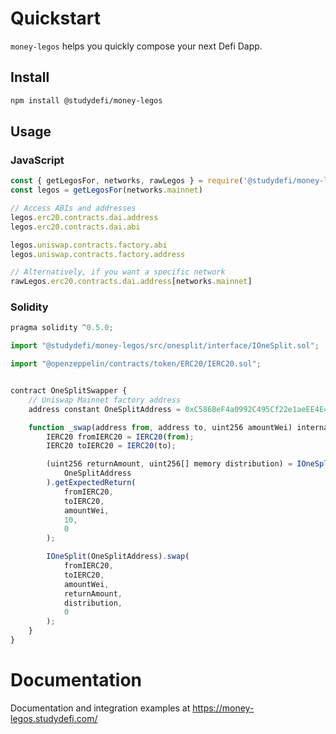# Quickstart
`money-legos` helps you quickly compose your next Defi Dapp.

## Install
```bash
npm install @studydefi/money-legos
```

## Usage

### JavaScript
```javascript
const { getLegosFor, networks, rawLegos } = require('@studydefi/money-legos')
const legos = getLegosFor(networks.mainnet)

// Access ABIs and addresses
legos.erc20.contracts.dai.address
legos.erc20.contracts.dai.abi

legos.uniswap.contracts.factory.abi
legos.uniswap.contracts.factory.address

// Alternatively, if you want a specific network
rawLegos.erc20.contracts.dai.address[networks.mainnet]
```

### Solidity
```javascript
pragma solidity ^0.5.0;

import "@studydefi/money-legos/src/onesplit/interface/IOneSplit.sol";

import "@openzeppelin/contracts/token/ERC20/IERC20.sol";


contract OneSplitSwapper {
    // Uniswap Mainnet factory address
    address constant OneSplitAddress = 0xC586BeF4a0992C495Cf22e1aeEE4E446CECDee0E;

    function _swap(address from, address to, uint256 amountWei) internal {
        IERC20 fromIERC20 = IERC20(from);
        IERC20 toIERC20 = IERC20(to);

        (uint256 returnAmount, uint256[] memory distribution) = IOneSplit(
            OneSplitAddress
        ).getExpectedReturn(
            fromIERC20,
            toIERC20,
            amountWei,
            10,
            0
        );

        IOneSplit(OneSplitAddress).swap(
            fromIERC20,
            toIERC20,
            amountWei,
            returnAmount,
            distribution,
            0
        );
    }
}
```

# Documentation
Documentation and integration examples at https://money-legos.studydefi.com/